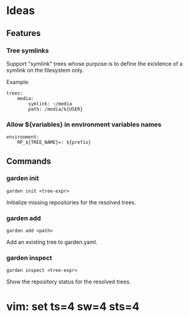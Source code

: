# Ideas

## Features

### Tree symlinks

Support "symlink" trees whose purpose is to define the existence
of a symlink on the filesystem only.

Example:

    trees:
        media:
            symlink: ~/media
            path: /media/${USER}


###  Allow ${variables} in environment variables names

    environment:
        RP_${TREE_NAME}=: ${prefix}


## Commands


### garden init

    garden init <tree-expr>

Initialize missing repositories for the resolved trees.


### garden add

    garden add <path>

Add an existing tree to garden.yaml.


### garden inspect

    garden inspect <tree-expr>

Show the repository status for the resolved trees.


# vim: set ts=4 sw=4 sts=4
